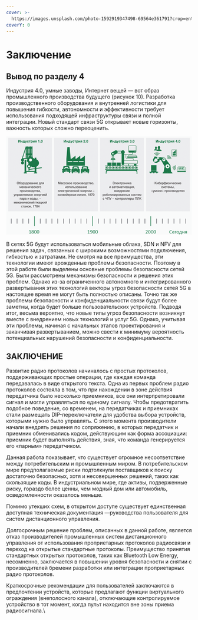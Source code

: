 ```yaml
---
cover: >-
  https://images.unsplash.com/photo-1592919347498-69564e361791?crop=entropy&cs=srgb&fm=jpg&ixid=MnwxOTcwMjR8MHwxfHNlYXJjaHw0fHx3aXJlbGVzc3xlbnwwfHx8fDE2MzY0NzA2NzY&ixlib=rb-1.2.1&q=85
coverY: 0
---
```


# Заключение

## Вывод по разделу 4

Индустрия 4.0, умные заводы, Интернет вещей — вот образ промышленного производства будущего (рисунок 10). Разработка производственного оборудования и внутренней логистики для повышения гибкости, автономности и эффективности требует использования подходящей инфраструктуры связи и полной интеграции. Новый стандарт связи 5G открывает новые горизонты, важность которых сложно переоценить.

&#x20;

![Рисунок 10 Индустрия 4.0](<../../../.gitbook/assets/image (1).png>)



&#x20;В сетях 5G будут использоваться мобильные облака, SDN и NFV для решения задач, связанных с широкими возможностями подключения, гибкостью и затратами. Не смотря на все преимущества, эти технологии имеют врожденные проблемы безопасности. Поэтому в этой работе были выделены основные проблемы безопасности сетей 5G. Были рассмотрены механизмы безопасности и решения этих проблем. Однако из-за ограниченного автономного и интегрированного развертывания этих технологий векторы угроз безопасности сетей 5G в настоящее время не могут быть полностью описаны. Точно так же проблемы безопасности и конфиденциальности связи будут более заметны, когда будет больше пользовательских устройств. Подводя итог, весьма вероятно, что новые типы угроз безопасности возникнут вместе с внедрением новых технологий и услуг 5G. Однако, учитывая эти проблемы, начиная с начальных этапов проектирования и заканчивая развертыванием, можно свести к минимуму вероятность потенциальных нарушений безопасности и конфиденциальности.

## ЗАКЛЮЧЕНИЕ

Развитие радио протоколов начиналось с простых протоколов, поддерживающих простые операции, где каждая команда передавалась в виде открытого текста. Одна из первых проблем радио протоколов состояла в том, что при нахождении в зоне действия передатчика было несколько приемников, все они интерпретировали сигнал и могли управляться по единому сигналу. Чтобы предотвратить подобное поведение, со временем, на передатчиках и приемниках стали размещать DIP-переключатели для удобства выбора устройств, которыми нужно было управлять. С этого момента производители начали внедрять решения по сопряжению, в которых передатчик и приемник обменивались кодом, действующим как форма ассоциации: приемник будет выполнять действия, зная, что команда генерируется его «парным» передатчиком.

Данная работа показывает, что существует огромное несоответствие между потребительским и промышленным миром. В потребительском мире предполагаемые риски подтолкнули поставщиков к поиску достаточно безопасных, хотя и несовершенных решений, таких как скользящие коды. В индустриальном мире, где активы, подверженные риску, гораздо более ценны, чем модный дом или автомобиль, осведомленности оказалось меньше.

Помимо утекших схем, в открытом доступе существует единственная доступная техническая документация —руководства пользователя для систем дистанционного управления.

Долгосрочным решение проблем, описанных в данной работе, является отказ производителей промышленных систем дистанционного управления от использования проприетарных протоколов радиосвязи и переход на открытые стандартные протоколы. Преимущество принятия стандартных открытых протоколов, таких как Bluetooth Low Energy, несомненно, заключается в повышении уровня безопасности и снятии с производителей бремени разработки или интеграции проприетарных радио протоколов.

Краткосрочные рекомендации для пользователей заключаются в предпочтении устройств, которые предлагают функции виртуального ограждения (внеполосного канала), отключающие контролируемое устройство в тот момент, когда пульт находится вне зоны приема радиосигнала.\
